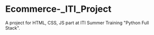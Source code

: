 # Ecommerce-_ITI_Project
A project for HTML, CSS, JS part at ITI Summer Training "Python Full Stack".

